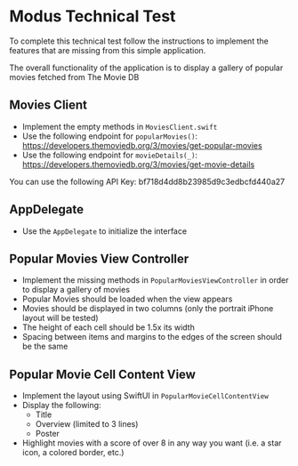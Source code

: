 # Modus Technical Test

To complete this technical test follow the instructions to implement the features that are missing from this simple application.

The overall functionality of the application is to display a gallery of popular movies fetched from The Movie DB

## Movies Client

 - Implement the empty methods in `MoviesClient.swift`
 - Use the following endpoint for `popularMovies()`: https://developers.themoviedb.org/3/movies/get-popular-movies
 - Use the following endpoint for `movieDetails(_)`: https://developers.themoviedb.org/3/movies/get-movie-details

You can use the following API Key: bf718d4dd8b23985d9c3edbcfd440a27

## AppDelegate

 - Use the `AppDelegate` to initialize the interface 
 
## Popular Movies View Controller

 - Implement the missing methods in `PopularMoviesViewController` in order to display a gallery of movies
 - Popular Movies should be loaded when the view appears
 - Movies should be displayed in two columns (only the portrait iPhone layout will be tested)
 - The height of each cell should be 1.5x its width
 - Spacing between items and margins to the edges of the screen should be the same
 
## Popular Movie Cell Content View
  
  - Implement the layout using SwiftUI in `PopularMovieCellContentView`
  - Display the following:
    - Title
    - Overview (limited to 3 lines)
    - Poster 
  - Highlight movies with a score of over 8 in any way you want (i.e. a star icon, a colored border, etc.)
